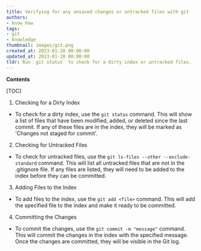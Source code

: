 ```yaml
---
title: Verifying for any unsaved changes or untracked files with git
authors:
- know_how
tags:
- git
- knowledge
thumbnail: images/git.png
created_at: 2023-01-28 00:00:00
updated_at: 2023-01-28 00:00:00
tldr: Run `git status` to check for a dirty index or untracked files.
---
```


**Contents**

[TOC]

1. Checking for a Dirty Index

- To check for a dirty index, use the `git status` command. This will show a list of files that have been modified, added, or deleted since the last commit. If any of these files are in the index, they will be marked as 'Changes not staged for commit'. 

2. Checking for Untracked Files

- To check for untracked files, use the `git ls-files --other --exclude-standard` command. This will list all untracked files that are not in the .gitignore file. If any files are listed, they will need to be added to the index before they can be committed. 

3. Adding Files to the Index

- To add files to the index, use the `git add <file>` command. This will add the specified file to the index and make it ready to be committed. 

4. Committing the Changes

- To commit the changes, use the `git commit -m "message"` command. This will commit the changes in the index with the specified message. Once the changes are committed, they will be visible in the Git log.
